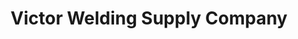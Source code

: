 ---
title: "Victor Welding Supply Company"
url: /tulsa/victor-welding-supply-company/
shop: trade
---